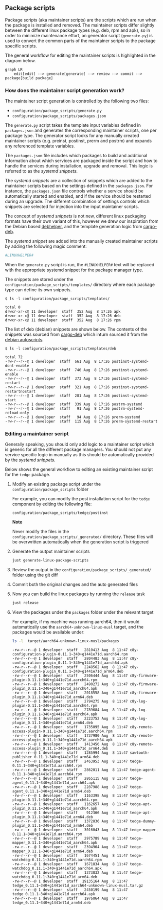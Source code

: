 ## Package scripts

Package scripts (aka maintainer scripts) are the scripts which are run when the package is installed and removed. The maintainer scripts differ slightly between the different linux package types (e.g. deb, rpm and apk), so in order to minimize maintenance effort, an generator script (`generate.py`) is used to convert the common parts of the maintainer scripts to the package specific scripts.

The general workflow for editing the maintainer scripts is highlighted in the diagram below.

```mermaid
graph LR
    edit[edit] --> generate[generate] --> review --> commit --> package[build package]
```

### How does the maintainer script generation work?

The maintainer script generation is controlled by the following two files:

* `configuration/package_scripts/generate.py`
* `configuration/package_scripts/packages.json`

The `generate.py` script takes the template input variables defined in `packages.json` and generates the corresponding maintainer scripts, one per package type. The generator script looks for any manually created maintainer scripts (e.g. preinst, postinst, prerm and postrm) and expands any referenced template variables.

The `packages.json` file includes which packages to build and additional information about which services are packaged inside the script and how to handle the services during installation, upgrade and removal. This logic is referred to as the *systemd snippets*.

The *systemd snippets* are a collection of snippets which are added to the maintainer scripts based on the settings defined in the `packages.json`. For instance, the `packages.json` file controls whether a service should be automatically started and enabled, and if the service should be restarted during an upgrade. The different combination of settings controls which snippets are selected for injection into the input maintainer scripts.

The concept of *systemd snippets* is not new, different linux packaging formats have their own variant of this, however we drew our inspiration from the Debian based [debhelper](https://man7.org/linux/man-pages/man7/debhelper.7.html), and the template generation logic from [cargo-deb](https://github.com/kornelski/cargo-deb).

The *systemd snippet* are added into the manually created maintainer scripts by adding the following magic comment:

```sh
#LINUXHELPER#
```

When the `generate.py` script is run, the `#LINUXHELPER#` text will be replaced with the appropriate systemd snippet for the package manager type.

The snippets are stored under the `configuration/package_scripts/templates/` directory where each package type can define its own snippets.

```text
$ ls -l configuration/package_scripts/templates/

total 0
drwxr-xr-x@ 11 developer  staff  352 Aug  8 17:26 apk
drwxr-xr-x@ 11 developer  staff  352 Aug  8 17:26 deb
drwxr-xr-x@ 11 developer  staff  352 Aug  8 17:26 rpm
```

The list of deb (debian) snippets are shown below. The contents of the snippets was sourced from [cargo-deb](https://github.com/kornelski/cargo-deb/tree/main/autoscripts) which inturn sourced it from the [debian autoscripts](https://github.com/Debian/debhelper/tree/master/autoscripts).

```text
$ ls -l configuration/package_scripts/templates/deb

total 72
-rw-r--r--@ 1 developer  staff  661 Aug  8 17:26 postinst-systemd-dont-enable
-rw-r--r--@ 1 developer  staff  746 Aug  8 17:26 postinst-systemd-enable
-rw-r--r--@ 1 developer  staff  373 Aug  8 17:26 postinst-systemd-restart
-rw-r--r--@ 1 developer  staff  321 Aug  8 17:26 postinst-systemd-restartnostart
-rw-r--r--@ 1 developer  staff  281 Aug  8 17:26 postinst-systemd-start
-rw-r--r--@ 1 developer  staff  339 Aug  8 17:26 postrm-systemd
-rw-r--r--@ 1 developer  staff   91 Aug  8 17:26 postrm-systemd-reload-only
-rw-r--r--@ 1 developer  staff   94 Aug  8 17:26 prerm-systemd
-rw-r--r--@ 1 developer  staff  115 Aug  8 17:26 prerm-systemd-restart
```

### Editing a maintainer script

Generally speaking, you should only add logic to a maintainer script which is generic for all the different package managers. You should not put any service specific logic in manually as this should be automatically provided by the *systemd snippets*.

Below shows the general workflow to editing an existing maintainer script for the `tedge` package.

1. Modify an existing package script under the `configuration/package_scripts` folder

    For example, you can modify the post installation script for the `tedge` component by editing the following file:

    ```text
    configuration/package_scripts/tedge/postinst
    ```

    **Note**

    Never modify the files in the `configuration/package_scripts/_generated/` directory. These files will be overwritten automatically when the generation script is triggered

2. Generate the output maintainer scripts

    ```sh
    just generate-linux-package-scripts
    ```

3. Review the output in the `configuration/package_scripts/_generated/` folder using the git diff

4. Commit both the original changes and the auto generated files

5. Now you can build the linux packages by running the `release` task

    ```sh
    just release
    ```

6. View the packages under the `packages` folder under the relevant target

    For example, if my machine was running aarch64, then it would automatically use the `aarch64-unknown-linux-musl` target, and the packages would be available under:

    ```sh
    ls -l  target/aarch64-unknown-linux-musl/packages
    ```

    ```text
    -rw-r--r--@ 1 developer  staff   2810413 Aug  8 11:47 c8y-configuration-plugin-0.11.1~340+g1441e71d.aarch64.rpm
    -rw-r--r--@ 1 developer  staff   2804483 Aug  8 11:47 c8y-configuration-plugin_0.11.1~340+g1441e71d_aarch64.apk
    -rw-r--r--@ 1 developer  staff   2248562 Aug  8 11:47 c8y-configuration-plugin_0.11.1~340+g1441e71d_arm64.deb
    -rw-r--r--@ 1 developer  staff   2506444 Aug  8 11:47 c8y-firmware-plugin-0.11.1~340+g1441e71d.aarch64.rpm
    -rw-r--r--@ 1 developer  staff   2490272 Aug  8 11:47 c8y-firmware-plugin_0.11.1~340+g1441e71d_aarch64.apk
    -rw-r--r--@ 1 developer  staff   2018558 Aug  8 11:47 c8y-firmware-plugin_0.11.1~340+g1441e71d_arm64.deb
    -rw-r--r--@ 1 developer  staff   2794275 Aug  8 11:47 c8y-log-plugin-0.11.1~340+g1441e71d.aarch64.rpm
    -rw-r--r--@ 1 developer  staff   2789684 Aug  8 11:47 c8y-log-plugin_0.11.1~340+g1441e71d_aarch64.apk
    -rw-r--r--@ 1 developer  staff   2223752 Aug  8 11:47 c8y-log-plugin_0.11.1~340+g1441e71d_arm64.deb
    -rw-r--r--@ 1 developer  staff   1735095 Aug  8 11:47 c8y-remote-access-plugin-0.11.1~340+g1441e71d.aarch64.rpm
    -rw-r--r--@ 1 developer  staff   1737980 Aug  8 11:47 c8y-remote-access-plugin_0.11.1~340+g1441e71d_aarch64.apk
    -rw-r--r--@ 1 developer  staff   1413456 Aug  8 11:47 c8y-remote-access-plugin_0.11.1~340+g1441e71d_arm64.deb
    -rw-r--r--@ 1 developer  staff   1285994 Aug  8 11:47 sawtooth-publisher_0.11.1~340+g1441e71d_arm64.deb
    -rw-r--r--@ 1 developer  staff   2463953 Aug  8 11:47 tedge-0.11.1~340+g1441e71d.aarch64.rpm
    -rw-r--r--@ 1 developer  staff   2862011 Aug  8 11:47 tedge-agent-0.11.1~340+g1441e71d.aarch64.rpm
    -rw-r--r--@ 1 developer  staff   2865115 Aug  8 11:47 tedge-agent_0.11.1~340+g1441e71d_aarch64.apk
    -rw-r--r--@ 1 developer  staff   2287988 Aug  8 11:47 tedge-agent_0.11.1~340+g1441e71d_arm64.deb
    -rw-r--r--@ 1 developer  staff   1163398 Aug  8 11:47 tedge-apt-plugin-0.11.1~340+g1441e71d.aarch64.rpm
    -rw-r--r--@ 1 developer  staff   1162657 Aug  8 11:47 tedge-apt-plugin_0.11.1~340+g1441e71d_aarch64.apk
    -rw-r--r--@ 1 developer  staff    912366 Aug  8 11:47 tedge-apt-plugin_0.11.1~340+g1441e71d_arm64.deb
    -rw-r--r--@ 1 developer  staff   1372836 Aug  8 11:47 tedge-dummy-plugin_0.11.1~340+g1441e71d_arm64.deb
    -rw-r--r--@ 1 developer  staff   3016043 Aug  8 11:47 tedge-mapper-0.11.1~340+g1441e71d.aarch64.rpm
    -rw-r--r--@ 1 developer  staff   2975789 Aug  8 11:47 tedge-mapper_0.11.1~340+g1441e71d_aarch64.apk
    -rw-r--r--@ 1 developer  staff   2394964 Aug  8 11:47 tedge-mapper_0.11.1~340+g1441e71d_arm64.deb
    -rw-r--r--@ 1 developer  staff   1674451 Aug  8 11:47 tedge-watchdog-0.11.1~340+g1441e71d.aarch64.rpm
    -rw-r--r--@ 1 developer  staff   1671834 Aug  8 11:47 tedge-watchdog_0.11.1~340+g1441e71d_aarch64.apk
    -rw-r--r--@ 1 developer  staff   1373832 Aug  8 11:47 tedge-watchdog_0.11.1~340+g1441e71d_arm64.deb
    -rw-r--r--@ 1 developer  staff  19135164 Aug  8 11:47 tedge_0.11.1~340+g1441e71d_aarch64-unknown-linux-musl.tar.gz
    -rw-r--r--@ 1 developer  staff   2450199 Aug  8 11:47 tedge_0.11.1~340+g1441e71d_aarch64.apk
    -rw-r--r--@ 1 developer  staff   1976064 Aug  8 11:47 tedge_0.11.1~340+g1441e71d_arm64.deb
    ```
